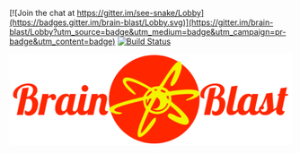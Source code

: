 [![Join the chat at https://gitter.im/see-snake/Lobby](https://badges.gitter.im/brain-blast/Lobby.svg)](https://gitter.im/brain-blast/Lobby?utm_source=badge&utm_medium=badge&utm_campaign=pr-badge&utm_content=badge)
[![Build Status](https://travis-ci.org/snakes-in-the-box/brain-blast.svg?branch=master)](https://travis-ci.org/snakes-in-the-box/brain-blast)

<p align="center">
  <img src="https://github.com/snakes-in-the-box/brain-blast/blob/master/bb.png">
</p>
